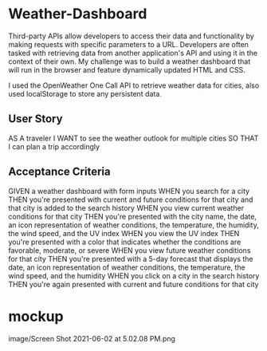 # Weather-Dashboard

Third-party APIs allow developers to access their data and functionality by making requests with specific parameters to a URL. Developers are often tasked with retrieving data from another application's API and using it in the context of their own. My challenge was to build a weather dashboard that will run in the browser and feature dynamically updated HTML and CSS.

I used the OpenWeather One Call API to retrieve weather data for cities, also used localStorage to store any persistent data.

## User Story

AS A traveler
I WANT to see the weather outlook for multiple cities
SO THAT I can plan a trip accordingly

## Acceptance Criteria

GIVEN a weather dashboard with form inputs
WHEN you search for a city
THEN you're presented with current and future conditions for that city and that city is added to the search history
WHEN you view current weather conditions for that city
THEN you're presented with the city name, the date, an icon representation of weather conditions, the temperature, the humidity, the wind speed, and the UV index
WHEN you view the UV index
THEN you're presented with a color that indicates whether the conditions are favorable, moderate, or severe
WHEN you view future weather conditions for that city
THEN you're presented with a 5-day forecast that displays the date, an icon representation of weather conditions, the temperature, the wind speed, and the humidity
WHEN you click on a city in the search history
THEN you're again presented with current and future conditions for that city

# mockup

image/Screen Shot 2021-06-02 at 5.02.08 PM.png
